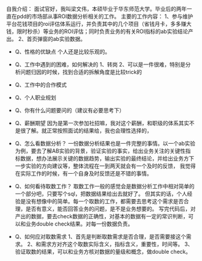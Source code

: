 自我介绍：
面试官好，我叫梁文伟，本硕毕业于华东师范大学。毕业后的两年一直在pdd的市场部从事ROI数据分析相关的工作。
主要的工作内容：
1、参与维护平台花钱项目的roi评估体系运行，并负责其中的几个项目（省钱月卡，多多赚大钱，限时秒杀）等业务的ROI评估；同时负责业务的有关ROI指标的ab实验结论产出。
2、首页弹窗的ab实验数据。





* Q、性格的优缺点
  个人还是比较乐观的。

* Q、工作中遇到的困难，如何解决的
  1、转岗
  2、可以是一件很难，特别是分析问题归因的时候，找到合适的拆解角度是比较trick的
  
* Q、工作中的合作模式
  
* Q、个人职业规划
  

* Q、你有什么问题要问的（建议有必要思考下）
  
* Q、薪酬期望
因为是第一次参加社招嘛，我对这个薪酬，和职级的体系其实不是很了解。就正常按照面试的结果给，我也会理性选择的，

* Q、怎么看数据分析？
一份数据分析结果也是一件完整的事情。以一个ab实验为例，要去了解AB实验的背景，验证实验的事实，给出业务关注的关键性指标数据，想办法展示关键的数据趋势，输出实验的最终结论，并给出业务方下一步实验的方向建议等，整体流程在一到两天就会有一个及时的反馈，
我觉得在实际工作的时候，有一个自身及时反馈还是不错的事情。


* Q、如何看待取数工作？
取数工作一般的感觉会是数据分析工作中相对简单的一个部分吧，只要写个sql，把数据结果给出去就好了。
但其实的话，个人经验是没有想像中的简单。每一个取数的工作，都需要去思考这个需求是否合理，是否有意义，能否回答业务的问题，是不是业务想要的。
写完代码后，对产出的数据，要去check数据的正确性，对基本的数据有一定的常识判断，可以和业务double check结果。对每一份数据负责。


* Q、如何应对取数需求
1、首先是判断取数需求是否合理，是否需要接这个需求。
2、和需求方对齐这个取数实际含义，指标含义，重要性，时间等。
3、验证取数的结果，可以和业务方核对数据的量级和概念，做double check。

